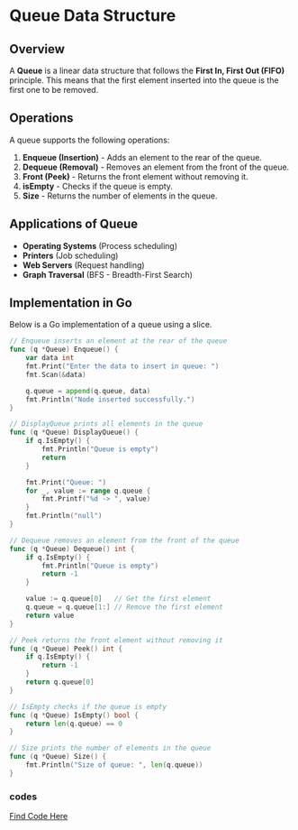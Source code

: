 # Queue Data Structure

## Overview
A **Queue** is a linear data structure that follows the **First In, First Out (FIFO)** principle. This means that the first element inserted into the queue is the first one to be removed.

## Operations
A queue supports the following operations:

1. **Enqueue (Insertion)** - Adds an element to the rear of the queue.
2. **Dequeue (Removal)** - Removes an element from the front of the queue.
3. **Front (Peek)** - Returns the front element without removing it.
4. **isEmpty** - Checks if the queue is empty.
5. **Size** - Returns the number of elements in the queue.

## Applications of Queue
- **Operating Systems** (Process scheduling)
- **Printers** (Job scheduling)
- **Web Servers** (Request handling)
- **Graph Traversal** (BFS - Breadth-First Search)

## Implementation in Go
Below is a Go implementation of a queue using a slice.

```go
// Enqueue inserts an element at the rear of the queue
func (q *Queue) Enqueue() {
	var data int
	fmt.Print("Enter the data to insert in queue: ")
	fmt.Scan(&data)

	q.queue = append(q.queue, data)
	fmt.Println("Node inserted successfully.")
}

// DisplayQueue prints all elements in the queue
func (q *Queue) DisplayQueue() {
	if q.IsEmpty() {
		fmt.Println("Queue is empty")
		return
	}

	fmt.Print("Queue: ")
	for _, value := range q.queue {
		fmt.Printf("%d -> ", value)
	}
	fmt.Println("null")
}

// Dequeue removes an element from the front of the queue
func (q *Queue) Dequeue() int {
	if q.IsEmpty() {
		fmt.Println("Queue is empty")
		return -1
	}

	value := q.queue[0]   // Get the first element
	q.queue = q.queue[1:] // Remove the first element
	return value
}

// Peek returns the front element without removing it
func (q *Queue) Peek() int {
	if q.IsEmpty() {
		return -1
	}
	return q.queue[0]
}

// IsEmpty checks if the queue is empty
func (q *Queue) IsEmpty() bool {
	return len(q.queue) == 0
}

// Size prints the number of elements in the queue
func (q *Queue) Size() {
	fmt.Println("Size of queue: ", len(q.queue))
}
```

### codes
[Find Code Here](main.go)
